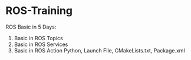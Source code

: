 # ROS-Training
ROS Basic in 5 Days:
1. Basic in ROS Topics
2. Basic in ROS Services
3. Basic in ROS Action
Python, Launch File, CMakeLists.txt, Package.xml
